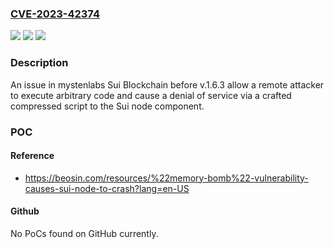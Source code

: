 ### [CVE-2023-42374](https://cve.mitre.org/cgi-bin/cvename.cgi?name=CVE-2023-42374)
![](https://img.shields.io/static/v1?label=Product&message=n%2Fa&color=blue)
![](https://img.shields.io/static/v1?label=Version&message=n%2Fa&color=blue)
![](https://img.shields.io/static/v1?label=Vulnerability&message=n%2Fa&color=brighgreen)

### Description

An issue in mystenlabs Sui Blockchain before v.1.6.3 allow a remote attacker to execute arbitrary code and cause a denial of service via a crafted compressed script to the Sui node component.

### POC

#### Reference
- https://beosin.com/resources/%22memory-bomb%22-vulnerability-causes-sui-node-to-crash?lang=en-US

#### Github
No PoCs found on GitHub currently.


